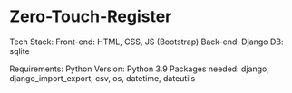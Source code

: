 # Zero-Touch-Register

Tech Stack:
  Front-end: HTML, CSS, JS (Bootstrap)
  Back-end: Django
  DB: sqlite

Requirements:
  Python Version: Python 3.9
  Packages needed: django, django_import_export, csv, os, datetime, dateutils
